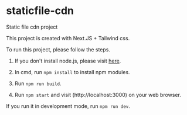 # staticfile-cdn

Static file cdn project

This project is created with Next.JS + Tailwind css.

To run this project, please follow the steps.

1) If you don't install node.js, please visit [here](https://nodejs.org/en/download).

2) In cmd, run ```npm install``` to install npm modules.

3) Run ```npm run build```.

4) Run ```npm start``` and visit (http://localhost:3000) on your web browser.

If you run it in development mode, run ```npm run dev```.
